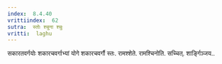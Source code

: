 ```yaml
---
index:  8.4.40
vrittiindex:  62
sutra:  स्तोः श्चुना श्चुः
vritti:  laghu 
---
```


सकारतवर्गयोः शकारचवर्गाभ्यां योगे शकारचवर्गौ स्तः. रामश्शेते. रामश्चिनोति. सच्चित्. शार्ङ्गिञ्जय..

